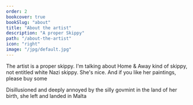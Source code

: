 ```yaml
---
order: 2
bookcover: true
bookSlug: "about"
title: "About the artist"
description: "A proper Skippy"
path: "/about-the-artist"
icon: "right"
image: "/jpg/default.jpg"
---
```

The artist is a proper skippy. I'm talking about Home & Away kind of skippy, not entitled white Nazi skippy. She's nice. And if you like her paintings, please buy some

Disillusioned and deeply annoyed by the silly govmint in the land of her birth, she left and landed in Malta

